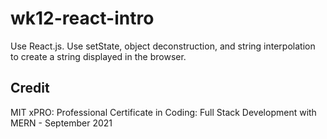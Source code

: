 # wk12-react-intro

Use React.js.  Use setState, object deconstruction, and string interpolation to create a string displayed in the browser.

## Credit

MIT xPRO: Professional Certificate in Coding: Full Stack Development with MERN - September 2021
